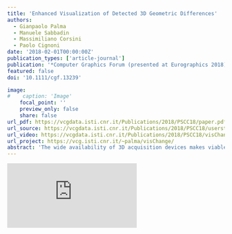 ```yaml
---
title: 'Enhanced Visualization of Detected 3D Geometric Differences'
authors:
  - Gianpaolo Palma
  - Manuele Sabbadin
  - Massimiliano Corsini
  - Paolo Cignoni
date: '2018-02-01T00:00:00Z'
publication_types: ['article-journal']
publication: '*Computer Graphics Forum (presented at Eurographics 2018)*'
featured: false
doi: '10.1111/cgf.13239'

image:
#    caption: 'Image'
    focal_point: ''
    preview_only: false
    share: false
url_pdf: https://vcgdata.isti.cnr.it/Publications/2018/PSCC18/paper.pdf
url_source: https://vcgdata.isti.cnr.it/Publications/2018/PSCC18/userstudy.pdf
url_video: https://vcgdata.isti.cnr.it/Publications/2018/PSCC18/visChange_renderingImprovement.mp4
url_project: https://vcg.isti.cnr.it/~palma/visChange/
abstract: 'The wide availability of 3D acquisition devices makes viable their use for shape monitoring. The current techniques for the analysis of time-varying data can efficiently detect actual significant geometric changes and rule out differences due to irrelevant variations (like sampling, lighting, coverage). On the other hand, the effective visualization of such detected changes can be challenging when we want to show at the same time the original appearance of the 3D model. In this paper, we propose a dynamic technique for the effective visualization of detected differences between two 3D scenes. The presented approach, while retaining the original appearance, allows the user to switch between the two models in a way that enhances the geometric differences that have been detected as significant. Additionally, the same technique is able to visually hides the other negligible, yet visible, variations. The main idea is to use two distinct screen space time-based interpolation functions for the significant 3D differences and for the small variations to hide. We have validated the proposed approach in a user study on a different class of datasets, proving the objective and subjective effectiveness of the method.'
---
```

<div class='embed-container'><iframe src='https://www.youtube.com/embed/i_2oiK4sXIE' frameborder='0' allowfullscreen></iframe></div>

